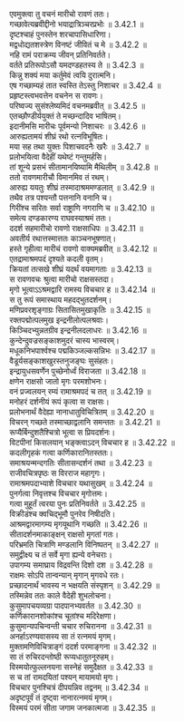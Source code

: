 
एवमुक्त्वा तु वचनं मारीचो रावणं ततः।  
गच्छावेत्यब्रवीद्दीनो भयाद्रात्रिञ्चरप्रभोः ॥ 3.42.1 ॥   
दृष्टश्चाहं पुनस्तेन शरचापासिधारिणा।  
मद्वधोद्यतशस्त्रेण विनष्टं जीवितं च मे ॥ 3.42.2 ॥   
नहि रामं पराक्रम्य जीवन् प्रतिनिवर्तते।  
वर्तते प्रतिरूपोऽसौ यमदण्डहतस्य ते ॥ 3.42.3 ॥   
किन्नु शक्यं मया कर्तुमेवं त्वयि दुरात्मनि।  
एष गच्छाम्यहं तात स्वस्ति तेऽस्तु निशाचर ॥ 3.42.4 ॥   
प्रहृष्टस्त्वभवत्तेन वचनेन स रावणः।  
परिष्वज्य सुसंश्लेष्यमिदं वचनमब्रवीत् ॥ 3.42.5 ॥   
एतच्छौण्डीर्ययुक्तं ते मच्छन्दादिव भाषितम्।  
इदानीमसि मारीचः पूर्वमन्यो निशाचरः ॥ 3.42.6 ॥   
आरुह्यतामयं शीघ्रं रथो रत्नविभूषितः।  
मया सह तथा युक्तः पिशाचवदनैः खरैः ॥ 3.42.7 ॥   
प्रलोभयित्वा वैदेहीं यथेष्टं गन्तुमर्हसि।  
तां शून्ये प्रसभं सीतामानयिष्यामि मैथिलीम् ॥ 3.42.8 ॥   
ततो रावणमारीचौ विमानमिव तं रथम्।  
आरुह्य ययतुः शीघ्रं तस्मादाश्रममण्डलात् ॥ 3.42.9 ॥   
तथैव तत्र पश्यन्तौ पत्तनानि वनानि च।  
गिरींश्च सरितः सर्वा राष्ट्राणि नगराणि च ॥ 3.42.10 ॥   
समेत्य दण्डकारण्य राघवस्याश्रमं ततः।  
ददर्श सहमारीचो रावणो राक्षसाधिपः ॥ 3.42.11 ॥   
अवतीर्य रथात्तस्मात्ततः काञ्चनभूषणात्।  
हस्ते गृहीत्वा मारीचं रावणो वाक्यमब्रवीत् ॥ 3.42.12 ॥   
एतद्रामाश्रमपदं दृश्यते कदली वृतम्।  
क्रियतां तत्सखे शीघ्रं यदर्थं वयमागताः ॥ 3.42.13 ॥   
स रावणवचः श्रुत्वा मारीचो राक्षसस्तदा।  
मृगो भूत्वाऽऽश्रमद्वारि रामस्य विचचार ह ॥ 3.42.14 ॥   
स तु रूपं समास्थाय महदद्भुतदर्शनम्।  
मणिप्रवरशृङ्गाग्रः सितासितमुखाकृतिः ॥ 3.42.15 ॥   
रक्तपद्मोत्पलमुख इन्द्रनीलोत्पलश्रवाः।  
किञ्चिदभ्युन्नतग्रीव इन्द्रनीलदलाधरः ॥ 3.42.16 ॥   
कुन्देन्दुवज्रसङ्काशमुदरं चास्य भास्वरम्।  
मधूकनिभपार्श्वश्च पद्मकिञ्जल्कसन्निभः ॥ 3.42.17 ॥   
वैडूर्यसङ्काशखुरस्तनुजङ्घः सुसंहतः।  
इन्द्रायुधसवर्णेन पुच्छेनोर्ध्वं विराजता ॥ 3.42.18 ॥   
क्षणेन राक्षसो जातो मृगः परमशोभनः।  
वनं प्रज्वलयन् रम्यं रामाश्रमपदं च तत् ॥ 3.42.19 ॥   
मनोहरं दर्शनीयं रूपं कृत्वा स राक्षसः।  
प्रलोभनार्थं वैदेह्या नानाधातुविचित्रितम् ॥ 3.42.20 ॥   
विचरन् गच्छते तस्माच्छाद्वलानि समन्ततः ॥ 3.42.21 ॥   
रूप्यैर्बिन्दुशतैश्चित्रो भूत्वा स प्रियदर्शनः।  
विटपीनां किसलयान् भङ्क्त्वाऽदन् विचचार ह ॥ 3.42.22 ॥   
कदलीगृहकं गत्वा कर्णिकारानितस्ततः।  
समाश्रयन्मन्दगतिः सीतासन्दर्शनं तथा ॥ 3.42.23 ॥   
राजीवचित्रपृष्ठः स विरराज महागृगः।  
रामाश्रमपदाभ्याशे विचचार यथासुखम् ॥ 3.42.24 ॥   
पुनर्गत्वा निवृत्तश्च विचचार मृगोत्तमः।  
गत्वा मुहूर्तं त्वरया पुनः प्रतिनिवर्तते ॥ 3.42.25 ॥   
विक्रीडंश्च क्वचिद्भूमौ पुनरेव निषीदति।  
आश्रमद्वारमागम्य मृगयूथानि गच्छति ॥ 3.42.26 ॥   
सीतादर्शनमाकाङ्क्षन् राक्षसो मृगतां गतः।  
परिभ्रमति चित्राणि मण्डलानि विनिष्पतन् ॥ 3.42.27 ॥   
समुद्वीक्ष्य च तं सर्वे मृगा ह्यन्ये वनेचराः।  
उपागम्य समाघ्राय विद्रवन्ति दिशो दश ॥ 3.42.28 ॥   
राक्षमः सोऽपि तान्वन्यान् मृगान् मृगवधे रतः।  
प्रच्छादनार्थं भावस्य न भक्षयति संस्पृशन् ॥ 3.42.29 ॥   
तस्मिन्नेव ततः काले वैदेही शुभलोचना।  
कुसुमापचयव्यग्रा पादपानभ्यवर्तत ॥ 3.42.30 ॥   
कर्णिकारानशोकांश्च चूतांश्च मदिरेक्षणा।  
कुसुमान्यपचिन्वन्ती चचार रुचिरानना ॥ 3.42.31 ॥   
अनर्हाऽरण्यवासस्य सा तं रत्नमयं मृगम्।  
मुक्तामणिविचित्राङ्गं ददर्श परमाङ्गना ॥ 3.42.32 ॥   
सा तं रुचिरदन्तोष्ठी रूप्यधातुतनूरुहम्।  
विस्मयोत्फुल्लनयना सस्नेहं समुदैक्षत ॥ 3.42.33 ॥   
स च तां रामदयितां पश्यन् मायामयो मृगः।  
विचचार पुनश्चित्रं दीपयन्निव तद्वनम् ॥ 3.42.34 ॥   
अदृष्टपूर्वं तं दृष्ट्वा नानारत्नमयं मृगम्।  
विस्मयं परमं सीता जगाम जनकात्मजा ॥ 3.42.35 ॥   
